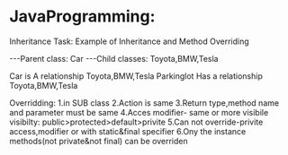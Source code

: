 # JavaProgramming:
Inheritance Task: Example of Inheritance and Method Overriding

---Parent class: Car
---Child classes: Toyota,BMW,Tesla

Car is A relationship Toyota,BMW,Tesla
Parkinglot Has a relationship Toyota,BMW,Tesla

Overridding:
1.in SUB class
2.Action is same
3.Return type,method name and parameter must be same
4.Acces modifier- same or more visibile
visibilty: public>protected>default>privite
5.Can not override-privite access,modifier or with static&final specifier
6.Ony the instance methods(not private&not final) can be overriden
